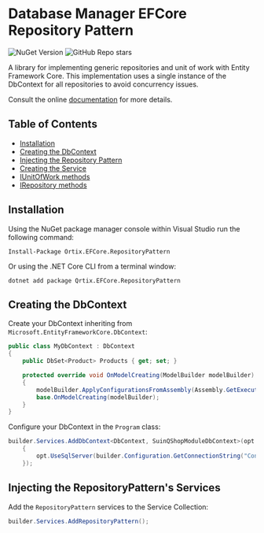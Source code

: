 # Database Manager EFCore Repository Pattern

![NuGet Version](https://img.shields.io/nuget/v/Qrtix.EFCore.RepositoryPattern?style=flat&logo=nuget)
![GitHub Repo stars](https://img.shields.io/github/stars/Q-rtix/EFCore?style=flat&logo=github)

A library for implementing generic repositories and unit of work with Entity Framework Core.
This implementation uses a single instance of the DbContext for all repositories to avoid concurrency issues.

Consult the online [documentation](https://q-rtix.github.io/EFCore/) for more details.

## Table of Contents

- [Installation](#installation)
- [Creating the DbContext](#creating-the-dbcontext)
- [Injecting the Repository Pattern](#injecting-the-efcorerepositorypattern-services)
- [Creating the Service](#creating-the-service)
- [IUnitOfWork methods](#unitofwork)
- [IRepository methods](#repository-methods)

## Installation

Using the NuGet package manager console within Visual Studio run the following command:

```
Install-Package Ortix.EFCore.RepositoryPattern
```

Or using the .NET Core CLI from a terminal window:

```
dotnet add package Qrtix.EFCore.RepositoryPattern
```

## Creating the DbContext

Create your DbContext inheriting from `Microsoft.EntityFrameworkCore.DbContext`:

```csharp
public class MyDbContext : DbContext
{
    public DbSet<Product> Products { get; set; }  

    protected override void OnModelCreating(ModelBuilder modelBuilder)
	{
		modelBuilder.ApplyConfigurationsFromAssembly(Assembly.GetExecutingAssembly());
		base.OnModelCreating(modelBuilder);
	}
}
```

Configure your DbContext in the `Program` class:

```csharp
builder.Services.AddDbContext<DbContext, SuinQShopModuleDbContext>(opt =>
    {
        opt.UseSqlServer(builder.Configuration.GetConnectionString("ConnectionString"));
    });
```

## Injecting the RepositoryPattern's Services

Add the `RepositoryPattern` services to the Service Collection:

```csharp
builder.Services.AddRepositoryPattern();
```